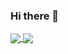 ### Hi there 👋

<a href="https://github.com/whyredfire">
  <img align="center" src="https://github-readme-stats.vercel.app/api?username=whyredfire&show_icons=true&theme=nord&include_all_commits=true)](https://github.com/whyredfire" />
</a>
<a href="https://github.com/whyredfire">
  <img align="center" src="https://github-readme-stats.vercel.app/api/top-langs/?username=whyredfire&langs_count=14&theme=nord&layout=compact" />
</a>

<!--
**whyredfire/whyredFire** is a ✨ _special_ ✨ repository because its `README.md` (this file) appears on your GitHub profile.

Here are some ideas to get you started:

- 🔭 I’m currently working on ...
- 🌱 I’m currently learning ...
- 👯 I’m looking to collaborate on ...
- 🤔 I’m looking for help with ...
- 💬 Ask me about ...
- 📫 How to reach me: ...
- 😄 Pronouns: ...
- ⚡ Fun fact: ...
-->
